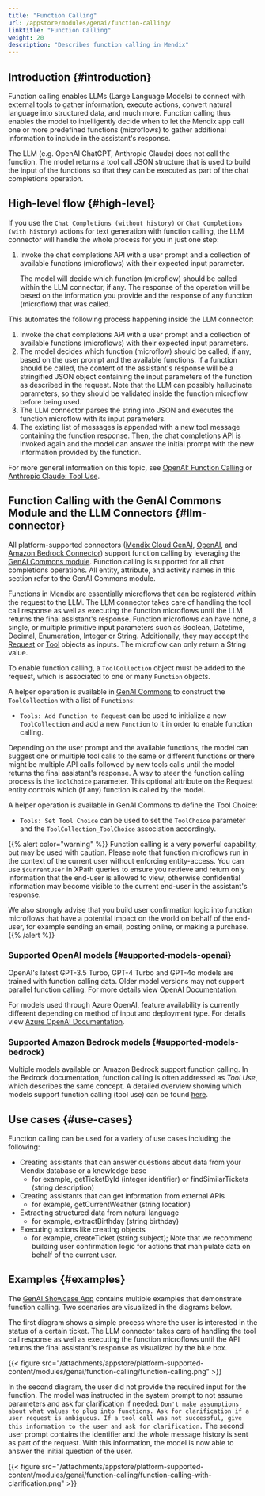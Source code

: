 ```yaml
---
title: "Function Calling"
url: /appstore/modules/genai/function-calling/
linktitle: "Function Calling"
weight: 20
description: "Describes function calling in Mendix"
---
```


## Introduction {#introduction}

Function calling enables LLMs (Large Language Models) to connect with external tools to gather information, execute actions, convert natural language into structured data, and much more. Function calling thus enables the model to intelligently decide when to let the Mendix app call one or more predefined functions (microflows) to gather additional information to include in the assistant's response.

The LLM (e.g. OpenAI ChatGPT, Anthropic Claude) does not call the function. The model returns a tool call JSON structure that is used to build the input of the functions so that they can be executed as part of the chat completions operation.

## High-level flow {#high-level}

If you use the `Chat Completions (without history)` or `Chat Completions (with history)` actions for text generation with function calling, the LLM connector will handle the whole process for you in just one step:

1. Invoke the chat completions API with a user prompt and a collection of available functions (microflows) with their expected input parameter.

    The model will decide which function (microflow) should be called within the LLM connector, if any. The response of the operation will be based on the information you provide and the response of any function (microflow) that was called.

This automates the following process happening inside the LLM connector:

1. Invoke the chat completions API with a user prompt and a collection of available functions (microflows) with their expected input parameters.
2. The model decides which function (microflow) should be called, if any, based on the user prompt and the available functions. If a function should be called, the content of the assistant's response will be a stringified JSON object containing the input parameters of the function as described in the request.  Note that the LLM can possibly hallucinate parameters, so they should be validated inside the function microflow before being used.
3. The LLM connector parses the string into JSON and executes the function microflow with its input parameters. 
4. The existing list of messages is appended with a new tool message containing the function response. Then, the chat completions API is invoked again and the model can answer the initial prompt with the new information provided by the function.

For more general information on this topic, see [OpenAI: Function Calling](https://platform.openai.com/docs/guides/function-calling) or [Anthropic Claude: Tool Use](https://docs.anthropic.com/en/docs/tool-use).

## Function Calling with the GenAI Commons Module and the LLM Connectors {#llm-connector}

All platform-supported connectors ([Mendix Cloud GenAI](/appstore/modules/genai/mx-cloud-genai/MxGenAI-connector/), [OpenAI](/appstore/modules/genai/openai/), and [Amazon Bedrock Connector](/appstore/modules/aws/amazon-bedrock/)) support function calling by leveraging the [GenAI Commons module](/appstore/modules/genai/commons/). Function calling is supported for all chat completions operations. All entity, attribute, and activity names in this section refer to the GenAI Commons module. 

Functions in Mendix are essentially microflows that can be registered within the request to the LLM​. The LLM connector takes care of handling the tool call response as well as executing the function microflows until the LLM returns the final assistant's response. Function microflows can have none, a single, or multiple primitive input parameters such as Boolean, Datetime, Decimal, Enumeration, Integer or String. Additionally, they may accept the [Request](/appstore/modules/genai/genai-for-mx/commons/#request) or [Tool](/appstore/modules/genai/genai-for-mx/commons/#tool) objects as inputs. The microflow can only return a String value.

To enable function calling, a `ToolCollection` object must be added to the request, which is associated to one or many `Function` objects. 

A helper operation is available in [GenAI Commons](/appstore/modules/genai/commons/) to construct the `ToolCollection` with a list of `Functions`:

* `Tools: Add Function to Request` can be used to initialize a new `ToolCollection` and add a new `Function` to it in order to enable function calling.

Depending on the user prompt and the available functions, the model can suggest one or multiple tool calls to the same or different functions or there might be multiple API calls followed by new tools calls until the model returns the final assistant's response.
A way to steer the function calling process is the `ToolChoice` parameter. This optional attribute on the Request entity controls which (if any) function is called by the model.

A helper operation is available in GenAI Commons to define the Tool Choice: 

* `Tools: Set Tool Choice` can be used to set the `ToolChoice` parameter and the `ToolCollection_ToolChoice` association accordingly.

{{% alert color="warning" %}}
Function calling is a very powerful capability, but may be used with caution. Please note that function microflows run in the context of the current user without enforcing entity-access. You can use `$currentUser` in XPath queries to ensure you retrieve and return only information that the end-user is allowed to view; otherwise confidential information may become visible to the current end-user in the assistant's response.

We also strongly advise that you build user confirmation logic into function microflows that have a potential impact on the world on behalf of the end-user, for example sending an email, posting online, or making a purchase.
{{% /alert %}}

### Supported OpenAI models {#supported-models-openai}

OpenAI's latest GPT-3.5 Turbo, GPT-4 Turbo and GPT-4o models are trained with function calling data. Older model versions may not support parallel function calling. For more details view [OpenAI Documentation](https://platform.openai.com/docs/guides/function-calling/supported-models).

For models used through Azure OpenAI, feature availability is currently different depending on method of input and deployment type. For details view [Azure OpenAI Documentation](https://learn.microsoft.com/en-us/azure/ai-services/openai/concepts/models#differences-between-openai-and-azure-openai-gpt-4-turbo-ga-models).

### Supported Amazon Bedrock models {#supported-models-bedrock}

Multiple models available on Amazon Bedrock support function calling. In the Bedrock documentation, function calling is often addressed as *Tool Use*, which describes the same concept.
A detailed overview showing which models support function calling (tool use) can be found [here](https://docs.aws.amazon.com/bedrock/latest/userguide/conversation-inference.html#conversation-inference-supported-models-features).
 
## Use cases {#use-cases}

Function calling can be used for a variety of use cases including the following:

* Creating assistants that can answer questions about data from your Mendix database or a knowledge base
    * for example, getTicketById (integer identifier) or findSimilarTickets (string description)
* Creating assistants that can get information from external APIs
    * for example, getCurrentWeather (string location)
* Extracting structured data from natural language
    * for example, extractBirthday (string birthday)
* Executing actions like creating objects
    * for example, createTicket (string subject); Note that we recommend building user confirmation logic for actions that manipulate data on behalf of the current user.

## Examples {#examples}

The [GenAI Showcase App](https://marketplace.mendix.com/link/component/220475) contains multiple examples that demonstrate function calling. Two scenarios are visualized in the diagrams below.

The first diagram shows a simple process where the user is interested in the status of a certain ticket. The LLM connector takes care of handling the tool call response as well as executing the function microflows until the API returns the final assistant's response as visualized by the blue box.

{{< figure src="/attachments/appstore/platform-supported-content/modules/genai/function-calling/function-calling.png" >}}

In the second diagram, the user did not provide the required input for the function. The model was instructed in the system prompt to not assume parameters and ask for clarification if needed: `Don't make assumptions about what values to plug into functions. Ask for clarification if a user request is ambiguous. If a tool call was not successful, give this information to the user and ask for clarification.`
The second user prompt contains the identifier and the whole message history is sent as part of the request. With this information, the model is now able to answer the initial question of the user.

{{< figure src="/attachments/appstore/platform-supported-content/modules/genai/function-calling/function-calling-with-clarification.png" >}}

